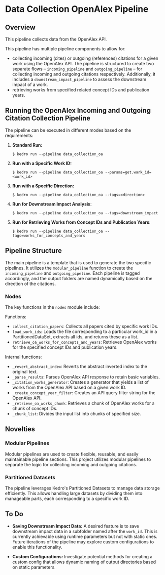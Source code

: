 # Data Collection OpenAlex Pipeline

## Overview
This pipeline collects data from the OpenAlex API.

This pipeline has multiple pipeline components to allow for:
   - collecting incoming (cites) or outgoing (references) citations for a given work using the OpenAlex API. The pipeline is structured to create two separate flows – `incoming_pipeline` and `outgoing_pipeline` – for collecting incoming and outgoing citations respectively. Additionally, it includes a `downstream_impact_pipeline` to assess the downstream impact of a work.
   - retrieving works from specified related concept IDs and publication years.

## Running the OpenAlex Incoming and Outgoing Citation Collection Pipeline
The pipeline can be executed in different modes based on the requirements:

1. **Standard Run:**
   ```
   $ kedro run --pipeline data_collection_oa
   ```

2. **Run with a Specific Work ID:**
   ```
   $ kedro run --pipeline data_collection_oa --params=get.work_id=<work_id>
   ```

3. **Run with a Specific Direction:**
   ```
   $ kedro run --pipeline data_collection_oa --tags=<direction>
   ```

4. **Run for Downstream Impact Analysis:**
   ```
   $ kedro run --pipeline data_collection_oa --tags=downstream_impact
   ```

5. **Run for Retrieving Works from Concept IDs and Publication Years:**
   ```
   $ kedro run --pipeline data_collection_oa --tags=works_for_concepts_and_years
   ```

## Pipeline Structure
The main pipeline is a template that is used to generate the two specific pipelines. It utilizes the `modular_pipeline` function to create the `incoming_pipeline` and `outgoing_pipeline`. Each pipeline is tagged accordingly, and the output folders are named dynamically based on the direction of the citations.

### Nodes
The key functions in the `nodes` module include:

Functions:
- `collect_citation_papers`: Collects all papers cited by specific work IDs.
- `load_work_ids`: Loads the file corresponding to a particular work_id in a PartitionedDataSet,
        extracts all ids, and returns these as a list.
- `retrieve_oa_works_for_concepts_and_years`: Retrieves OpenAlex works for the specified
        concept IDs and publication years.

Internal functions:
- `_revert_abstract_index`: Reverts the abstract inverted index to the original text.
- `_parse_results`: Parses OpenAlex API response to retain basic variables.
- `_citation_works_generator`: Creates a generator that yields a list of works from the OpenAlex API based on a
        given work ID.
- `_create_concept_year_filter`: Creates an API query filter string for the OpenAlex API.
- `_retrieve_oa_works_chunk`: Retrieves a chunk of OpenAlex works for a chunk of concept IDs.
- `_chunk_list`: Divides the input list into chunks of specified size.

## Novelties
### Modular Pipelines
Modular pipelines are used to create flexible, reusable, and easily maintainable pipeline sections. This project utilizes modular pipelines to separate the logic for collecting incoming and outgoing citations.

### Partitioned Datasets
The pipeline leverages Kedro's Partitioned Datasets to manage data storage efficiently. This allows handling large datasets by dividing them into manageable parts, each corresponding to a specific work ID.

## To Do
- **Saving Downstream Impact Data:** A desired feature is to save downstream impact data in a subfolder named after the `work_id`. This is currently achievable using runtime parameters but not with static ones. Future iterations of the pipeline may explore custom configurations to enable this functionality.

- **Custom Configurations:** Investigate potential methods for creating a custom config that allows dynamic naming of output directories based on static parameters.

